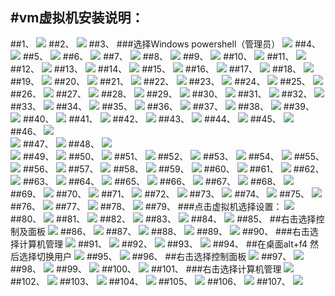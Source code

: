 #vm虚拟机安装说明：
------

##1、
![](img/1.jpg)
##2、
![](img/2.png)
##3、
###选择Windows powershell（管理员）
![](img/3.png)
##4、
![](img/4.png)
##5、
![](img/5.png)
##6、
![](img/6.png)
##7、
![](img/7.png)
##8、
![](img/8.png)
##9、
![](img/9.png)
##10、
![](img/10.png)
##11、
![](img/11.png)
##12、
![](img/12.png)
##13、
![](img/13.png)
##14、
![](img/14.png)
##15、
![](img/15.png)
##16、
![](img/16.png)
##17、
![](img/17.png)
##18、
![](img/18.png)
##19、
![](img/19.png)
##20、
![](img/20.png)
##21、
![](img/21.png)
##22、
![](img/22.png)
##23、
![](img/23.png)
##24、
![](img/24.png)
##25、
![](img/25.png)
##26、
![](img/26.png)
##27、
![](img/27.png)
##28、
![](img/28.png)
##29、
![](img/29.png)
##30、
![](img/30.png)
##31、
![](img/31.png)
##32、
![](img/32.png)
##33、
![](img/33.png)
##34、
![](img/34.png)
##35、
![](img/35.png)
##36、
![](img/36.png)
##37、
![](img/37.png)
##38、
![](img/38.png)
##39、
![](img/39.png)
##40、
![](img/40.png)
##41、
![](img/41.png)
##42、
![](img/42.png)
##43、
![](img/43.png)
##44、
![](img/44.png)
##45、
![](img/45.png)
##46、
![](img/46.png)<br>
![](img/462.png)
##47、
![](img/47.png)
##48、
![](img/48.png)<br>
![](img/482.png)
##49、
![](img/49.png)
##50、
![](img/50.png)
##51、
![](img/51.png)
##52、
![](img/52.png)
##53、
![](img/53.png)
##54、
![](img/54.png)
##55、
![](img/55.png)
##56、
![](img/56.png)
##57、
![](img/57.png)
##58、
![](img/58.png)
##59、
![](img/59.png)
##60、
![](img/60.png)
##61、
![](img/61.png)
##62、
![](img/62.png)
##63、
![](img/63.png)
##64、
![](img/64.png)
##65、
![](img/65.png)
##66、
![](img/66.png)
##67、
![](img/67.png)
##68、
![](img/68.png)
##69、
![](img/69.png)
##70、
![](img/70.png)
##71、
![](img/71.png)
##72、
![](img/72.png)
##73、
![](img/73.png)
##74、
![](img/74.png)
##75、
![](img/75.png)
##76、
![](img/76.png)
##77、
![](img/77.png)
##78、
![](img/78.png)
##79、
###点击虚拟机选择设置：
![](img/79.png)
##80、
![](img/80.png)
##81、
![](img/81.png)
##82、
![](img/82.png)
##83、
![](img/83.png)
##84、
![](img/84.png)
##85、
##右击选择控制及面板
![](img/85.png)
##86、
![](img/86.png)
##87、
![](img/87.png)
##88、
![](img/88.png)
##89、
![](img/89.png)
##90、
###右击选择计算机管理
![](img/90.png)
##91、
![](img/91.png)
##92、
![](img/92.png)
##93、
![](img/93.png)
##94、
##在桌面alt+f4 然后选择切换用户
![](img/94.png)
##95、
![](img/95.png)
##96、
##右击选择控制面板
![](img/96.png)
##97、
![](img/97.png)
##98、
![](img/98.png)
##99、
![](img/99.png)
##100、
![](img/100.png)
##101、
###右击选择计算机管理
![](img/101.png)
##102、
![](img/102.png)
##103、
![](img/103.png)
##104、
![](img/104.png)
##105、
![](img/105.png)
##106、
![](img/106.png)
##107、
![](img/107.png)




